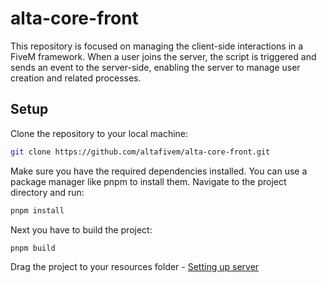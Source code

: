 # alta-core-front

This repository is focused on managing the client-side interactions in a FiveM framework. When a user joins the server, the script is triggered and sends an event to the server-side, enabling the server to manage user creation and related processes.

## Setup

Clone the repository to your local machine:

```bash
git clone https://github.com/altafivem/alta-core-front.git
```

Make sure you have the required dependencies installed. You can use a package manager like pnpm to install them. Navigate to the project directory and run:

```bash
pnpm install
```

Next you have to build the project:

```bash
pnpm build
```

Drag the project to your resources folder -
[Setting up server](https://docs.fivem.net/docs/server-manual/setting-up-a-server/)

